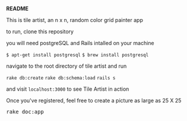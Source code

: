 **README**

This is tile artist, an n x n, random color grid painter app

to run, clone this repository

you will need postgreSQL and Rails intalled on your machine 

`$ apt-get install postgresql`
`$ brew install postgresql`

navigate to the root directory of tile artist and run

`rake db:create`
`rake db:schema:load`
`rails s`

and visit `localhost:3000` to see Tile Artist in action

Once you've registered, feel free to create a picture as large as 25 X 25 

<tt>rake doc:app</tt>

